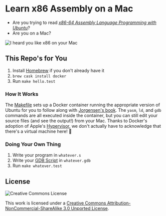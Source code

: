 # Learn x86 Assembly on a Mac

* Are you trying to read [*x86-64 Assembly Language Programming with Ubuntu*][1]?
* Are you on a Mac?

![I heard you like x86 on your Mac][2]

## This Repo's for You
1. Install [Homebrew][3] if you don't already have it
2. `brew cask install docker`
3. Run `make hello.test`

### How It Works
The [Makefile][5] sets up a Docker container running the appropriate version of Ubuntu for you to
follow along with [Jorgensen's book][1]. The `yasm`, `ld`, and `gdb` commands are all executed
inside the container, but you can still edit your source files (and see the output!) from your Mac.
Thanks to Docker's adoption of Apple's [Hypervisor][6], we don't actually have to acknowledge that
there's a virtual machine here! 🎉

### Doing Your Own Thing
1. Write your program in `whatever.s`
2. Write your [GDB Script][4] in `whatever.gdb`
3. Run `make whatever.test`

## License
![Creative Commons License][8]

This work is licensed under a [Creative Commons Attribution-NonCommercial-ShareAlike 3.0 Unported
License][7].

[1]: http://www.egr.unlv.edu/~ed/x86.html
[2]: https://imgflip.com/i/3r3exx.jpg
[3]: https://brew.sh
[4]: https://sourceware.org/gdb/onlinedocs/gdb/Command-Files.html
[5]: https://github.com/robertdfrench/assembly64/blob/master/Makefile
[6]: https://developer.apple.com/documentation/hypervisor
[7]: http://creativecommons.org/licenses/by-nc-sa/3.0/
[8]: https://i.creativecommons.org/l/by-nc-sa/3.0/88x31.png
